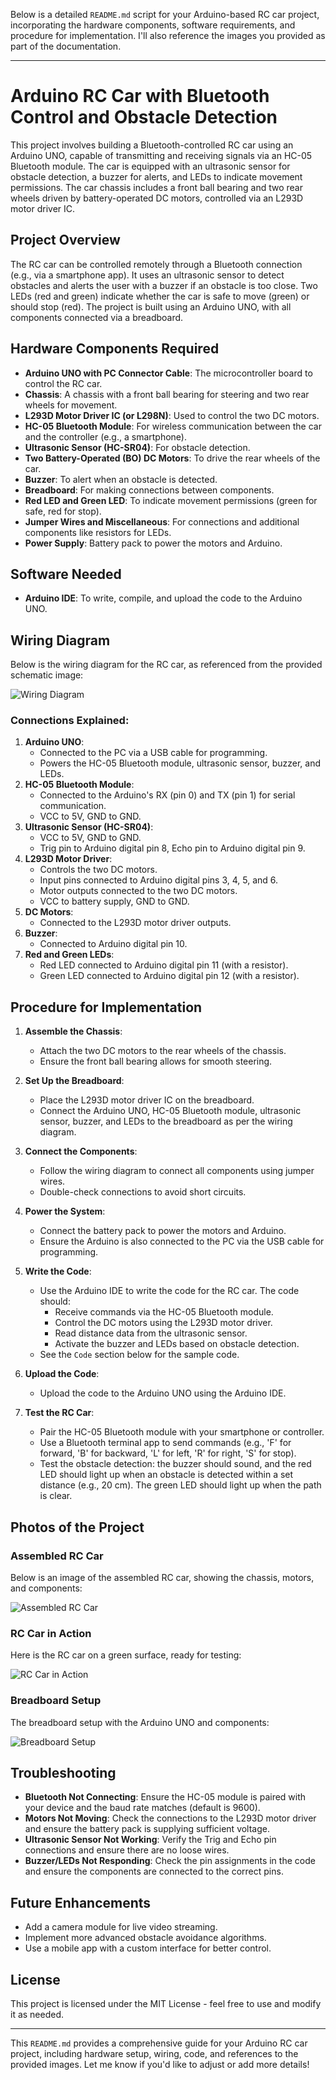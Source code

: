 Below is a detailed `README.md` script for your Arduino-based RC car project, incorporating the hardware components, software requirements, and procedure for implementation. I'll also reference the images you provided as part of the documentation.

---

# Arduino RC Car with Bluetooth Control and Obstacle Detection

This project involves building a Bluetooth-controlled RC car using an Arduino UNO, capable of transmitting and receiving signals via an HC-05 Bluetooth module. The car is equipped with an ultrasonic sensor for obstacle detection, a buzzer for alerts, and LEDs to indicate movement permissions. The car chassis includes a front ball bearing and two rear wheels driven by battery-operated DC motors, controlled via an L293D motor driver IC.

## Project Overview

The RC car can be controlled remotely through a Bluetooth connection (e.g., via a smartphone app). It uses an ultrasonic sensor to detect obstacles and alerts the user with a buzzer if an obstacle is too close. Two LEDs (red and green) indicate whether the car is safe to move (green) or should stop (red). The project is built using an Arduino UNO, with all components connected via a breadboard.

## Hardware Components Required

- **Arduino UNO with PC Connector Cable**: The microcontroller board to control the RC car.
- **Chassis**: A chassis with a front ball bearing for steering and two rear wheels for movement.
- **L293D Motor Driver IC (or L298N)**: Used to control the two DC motors.
- **HC-05 Bluetooth Module**: For wireless communication between the car and the controller (e.g., a smartphone).
- **Ultrasonic Sensor (HC-SR04)**: For obstacle detection.
- **Two Battery-Operated (BO) DC Motors**: To drive the rear wheels of the car.
- **Buzzer**: To alert when an obstacle is detected.
- **Breadboard**: For making connections between components.
- **Red LED and Green LED**: To indicate movement permissions (green for safe, red for stop).
- **Jumper Wires and Miscellaneous**: For connections and additional components like resistors for LEDs.
- **Power Supply**: Battery pack to power the motors and Arduino.

## Software Needed

- **Arduino IDE**: To write, compile, and upload the code to the Arduino UNO.

## Wiring Diagram

Below is the wiring diagram for the RC car, as referenced from the provided schematic image:

![Wiring Diagram](images/wiring_diagram.png)

### Connections Explained:
1. **Arduino UNO**:
   - Connected to the PC via a USB cable for programming.
   - Powers the HC-05 Bluetooth module, ultrasonic sensor, buzzer, and LEDs.
2. **HC-05 Bluetooth Module**:
   - Connected to the Arduino's RX (pin 0) and TX (pin 1) for serial communication.
   - VCC to 5V, GND to GND.
3. **Ultrasonic Sensor (HC-SR04)**:
   - VCC to 5V, GND to GND.
   - Trig pin to Arduino digital pin 8, Echo pin to Arduino digital pin 9.
4. **L293D Motor Driver**:
   - Controls the two DC motors.
   - Input pins connected to Arduino digital pins 3, 4, 5, and 6.
   - Motor outputs connected to the two DC motors.
   - VCC to battery supply, GND to GND.
5. **DC Motors**:
   - Connected to the L293D motor driver outputs.
6. **Buzzer**:
   - Connected to Arduino digital pin 10.
7. **Red and Green LEDs**:
   - Red LED connected to Arduino digital pin 11 (with a resistor).
   - Green LED connected to Arduino digital pin 12 (with a resistor).

## Procedure for Implementation

1. **Assemble the Chassis**:
   - Attach the two DC motors to the rear wheels of the chassis.
   - Ensure the front ball bearing allows for smooth steering.

2. **Set Up the Breadboard**:
   - Place the L293D motor driver IC on the breadboard.
   - Connect the Arduino UNO, HC-05 Bluetooth module, ultrasonic sensor, buzzer, and LEDs to the breadboard as per the wiring diagram.

3. **Connect the Components**:
   - Follow the wiring diagram to connect all components using jumper wires.
   - Double-check connections to avoid short circuits.

4. **Power the System**:
   - Connect the battery pack to power the motors and Arduino.
   - Ensure the Arduino is also connected to the PC via the USB cable for programming.

5. **Write the Code**:
   - Use the Arduino IDE to write the code for the RC car. The code should:
     - Receive commands via the HC-05 Bluetooth module.
     - Control the DC motors using the L293D motor driver.
     - Read distance data from the ultrasonic sensor.
     - Activate the buzzer and LEDs based on obstacle detection.
   - See the `Code` section below for the sample code.

6. **Upload the Code**:
   - Upload the code to the Arduino UNO using the Arduino IDE.

7. **Test the RC Car**:
   - Pair the HC-05 Bluetooth module with your smartphone or controller.
   - Use a Bluetooth terminal app to send commands (e.g., 'F' for forward, 'B' for backward, 'L' for left, 'R' for right, 'S' for stop).
   - Test the obstacle detection: the buzzer should sound, and the red LED should light up when an obstacle is detected within a set distance (e.g., 20 cm). The green LED should light up when the path is clear.


## Photos of the Project

### Assembled RC Car
Below is an image of the assembled RC car, showing the chassis, motors, and components:

![Assembled RC Car](images/assembled_rc_car_1.jpg)

### RC Car in Action
Here is the RC car on a green surface, ready for testing:

![RC Car in Action](images/rc_car_in_action.jpg)

### Breadboard Setup
The breadboard setup with the Arduino UNO and components:

![Breadboard Setup](images/breadboard_setup.jpg)

## Troubleshooting

- **Bluetooth Not Connecting**: Ensure the HC-05 module is paired with your device and the baud rate matches (default is 9600).
- **Motors Not Moving**: Check the connections to the L293D motor driver and ensure the battery pack is supplying sufficient voltage.
- **Ultrasonic Sensor Not Working**: Verify the Trig and Echo pin connections and ensure there are no loose wires.
- **Buzzer/LEDs Not Responding**: Check the pin assignments in the code and ensure the components are connected to the correct pins.

## Future Enhancements

- Add a camera module for live video streaming.
- Implement more advanced obstacle avoidance algorithms.
- Use a mobile app with a custom interface for better control.

## License

This project is licensed under the MIT License - feel free to use and modify it as needed.

---

This `README.md` provides a comprehensive guide for your Arduino RC car project, including hardware setup, wiring, code, and references to the provided images. Let me know if you'd like to adjust or add more details!
